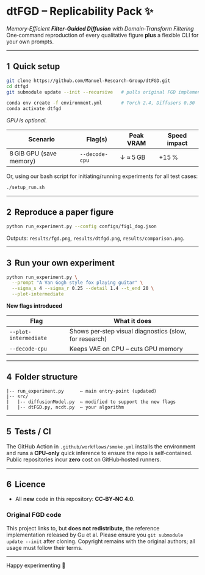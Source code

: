 # dtFGD – Replicability Pack :sparkles:

*Memory‑Efficient **Filter‑Guided Diffusion** with Domain‑Transform Filtering*  
One‑command reproduction of every qualitative figure **plus** a flexible
CLI for your own prompts.

---

## 1  Quick setup

```bash
git clone https://github.com/Manuel-Research-Group/dtFGD.git
cd dtfgd
git submodule update --init --recursive   # pulls original FGD implementation

conda env create -f environment.yml       # Torch 2.4, Diffusers 0.30
conda activate dtfgd
```

*GPU is optional.*

| Scenario                  | Flag(s)                  | Peak VRAM | Speed impact |
|---------------------------|--------------------------|-----------|--------------|
| 8 GiB GPU (save memory)   | `--decode-cpu`           | ↓ ≈ 5 GB  | +15 %        |

Or, using our bash script for initiating/running experiments for all test cases:

```bash
./setup_run.sh
```

---

## 2  Reproduce a paper figure

```bash
python run_experiment.py --config configs/fig1_dog.json
```

Outputs: `results/fgd.png`, `results/dtfgd.png`, `results/comparison.png`.

---

## 3  Run your own experiment

```bash
python run_experiment.py \
  --prompt "A Van Gogh style fox playing guitar" \
  --sigma_s 4 --sigma_r 0.25 --detail 1.4 --t_end 20 \
  --plot-intermediate
```

**New flags introduced**

| Flag                 | What it does                                           |
|----------------------|--------------------------------------------------------|
| `--plot-intermediate`| Shows per‑step visual diagnostics (slow, for research) |
| `--decode-cpu`       | Keeps VAE on CPU – cuts GPU memory        |

---

## 4  Folder structure

```
|-- run_experiment.py      ← main entry‑point (updated)
|-- src/
|   |-- diffusionModel.py  ← modified to support the new flags
|   |-- dtFGD.py, ncdt.py  ← your algorithm
```

---

## 5  Tests / CI

The GitHub Action in `.github/workflows/smoke.yml` installs the environment
and runs a **CPU‑only** quick inference to ensure the repo is self‑contained.
Public repositories incur **zero** cost on GitHub‑hosted runners.

---

## 6  Licence

* All **new** code in this repository: **CC‑BY‑NC 4.0**.  

### Original FGD code

This project links to, but **does not redistribute**, the reference
implementation released by Gu et al.  Please ensure you `git submodule
update --init` after cloning.  Copyright remains with the original
authors; all usage must follow their terms.


---

Happy experimenting :rocket:

